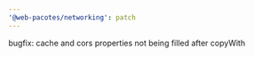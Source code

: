 ```yaml
---
'@web-pacotes/networking': patch
---
```


bugfix: cache and cors properties not being filled after copyWith
